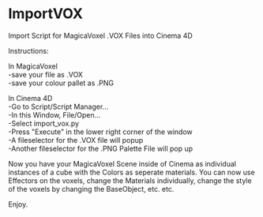 # ImportVOX
Import Script for MagicaVoxel .VOX Files into Cinema 4D

Instructions:

In MagicaVoxel<br/>
-save your file as .VOX<br/>
-save your colour pallet as .PNG<br/>

In Cinema 4D<br/>
-Go to Script/Script Manager...<br/>
-In this Window, File/Open...<br/>
-Select import_vox.py<br/>
-Press "Execute" in the lower right corner of the window<br/>
-A fileselector for the .VOX file will popup<br/>
-Another fileselector for the .PNG Palette File will pop up<br/>

Now you have your MagicaVoxel Scene inside of Cinema as individual instances of a cube with the Colors as seperate materials. You can now use Effectors on the voxels, change the Materials individually, change the style of the voxels by changing the BaseObject, etc. etc.

Enjoy.
